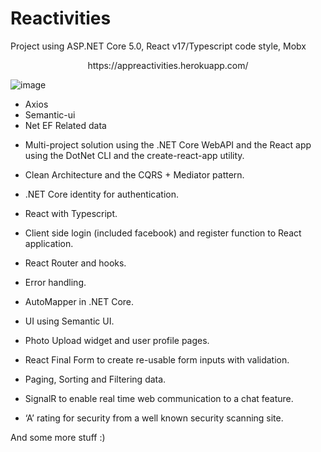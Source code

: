 # Reactivities

Project using ASP.NET Core 5.0, React v17/Typescript code style, Mobx

<center>https://appreactivities.herokuapp.com/</center>

![image](https://user-images.githubusercontent.com/14133479/156020332-de6b8e67-40ba-487a-a5ab-b6455507374c.png)

* Axios
* Semantic-ui
* Net EF Related data

- Multi-project solution using the .NET Core WebAPI and the React app using the DotNet CLI and the create-react-app utility.

- Clean Architecture and the CQRS + Mediator pattern.

- .NET Core identity for authentication.

- React with Typescript.

- Client side login (included facebook) and register function to React application.

- React Router and hooks.

- Error handling.

- AutoMapper in .NET Core.

- UI using Semantic UI.

- Photo Upload widget and  user profile pages.

- React Final Form to create re-usable form inputs with validation.

- Paging, Sorting and Filtering data.

- SignalR to enable real time web communication to a chat feature.

- ‘A’ rating for security from a well known security scanning site.

And some more stuff :)
